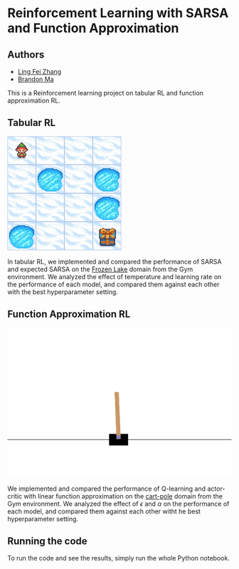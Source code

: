 # Reinforcement Learning with SARSA and Function Approximation
## Authors
- [Ling Fei Zhang](https://github.com/Ling01234)
- [Brandon Ma](https://github.com/brandon840)

This is a Reinforcement learning project on tabular RL and function approximation RL.

## Tabular RL
![Frozen Lake](images/frozen_lake.gif)

In tabular RL, we implemented and compared the performance of SARSA and expected SARSA on the [Frozen Lake](https://gymnasium.farama.org/environments/toy_text/frozen_lake/) domain from the Gym environment. We analyzed the effect of temperature and learning rate on the performance of each model, and compared them against each other with the best hyperparameter setting.

## Function Approximation RL
![cart-pole](images/cart_pole.gif)

We implemented and compared the performance of Q-learning and actor-critic with linear function approximation on the [cart-pole](https://gymnasium.farama.org/environments/classic_control/cart_pole/) domain from the Gym environment. We analyzed the effect of $\epsilon$ and $\alpha$ on the performance of each model, and compared them against each other witht he best hyperparameter setting.

## Running the code
To run the code and see the results, simply run the whole Python notebook.


